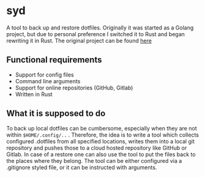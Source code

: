 # syd
A tool to back up and restore dotfiles. Originally it was started as a Golang project, but due to personal preference I switched it to Rust and began rewriting it in Rust. The original project can be found [here](https://github.com/inverse-d/syd_go)

## Functional requirements
- Support for config files
- Command line arguments
- Support for online repositories (GitHub, Gitlab)
- Written in Rust

## What it is supposed to do
To back up local dotfiles can be cumbersome, especially when they are not within `$HOME/.config/..` . Therefore, the idea is to write a tool which collects configured .dotfiles from all specified locations, writes them into a local git repository and pushes those to a cloud hosted repository like GitHub or Gitlab. In case of a restore one can also use the tool to put the files back to the places where they belong. The tool can be either configured via a .gitignore styled file, or it can be instructed with arguments. 


